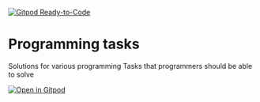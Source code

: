 [![Gitpod Ready-to-Code](https://img.shields.io/badge/Gitpod-ready--to--code-orange?logo=gitpod)](https://gitpod.io/#https://github.com/garlontas/programming-tasks)
# Programming tasks
Solutions for various programming Tasks that programmers should be able to solve

[![Open in Gitpod](https://gitpod.io/button/open-in-gitpod.svg)](https://gitpod.io/#https://github.com/garlontas/programming-tasks)
